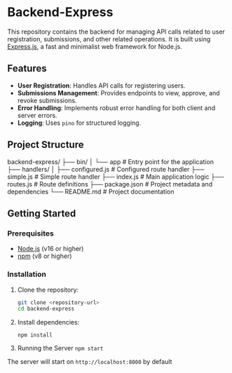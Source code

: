 # Backend-Express

This repository contains the backend for managing API calls related to user registration, submissions, and other related operations. It is built using [Express.js](https://expressjs.com/), a fast and minimalist web framework for Node.js.

## Features

- **User Registration**: Handles API calls for registering users.
- **Submissions Management**: Provides endpoints to view, approve, and revoke submissions.
- **Error Handling**: Implements robust error handling for both client and server errors.
- **Logging**: Uses `pino` for structured logging.

## Project Structure
backend-express/ 
    ├── bin/ │ 
    └── app # Entry point for the application 
    ├── handlers/ │ 
        ├── configured.js # Configured route handler 
        ├── simple.js # Simple route handler 
    ├── index.js # Main application logic 
    ├── routes.js # Route definitions 
    ├── package.json # Project metadata and dependencies 
    └── README.md # Project documentation


## Getting Started

### Prerequisites

- [Node.js](https://nodejs.org/) (v16 or higher)
- [npm](https://www.npmjs.com/) (v8 or higher)

### Installation

1. Clone the repository:

   ```bash
   git clone <repository-url>
   cd backend-express

2. Install dependencies:
   
   ```npm install```
3. Running the Server
   ```npm start```

The server will start on `http://localhost:8000` by default